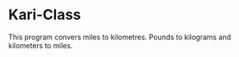 # Kari-Class
This program convers miles to kilometres. Pounds to kilograms and kilometers to miles.
